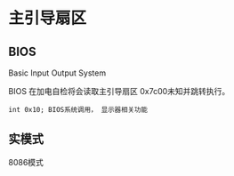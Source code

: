 # 主引导扇区

## BIOS

Basic Input Output System

BIOS 在加电自检将会读取主引导扇区 0x7c00未知并跳转执行。

    int 0x10; BIOS系统调用， 显示器相关功能

## 实模式
8086模式